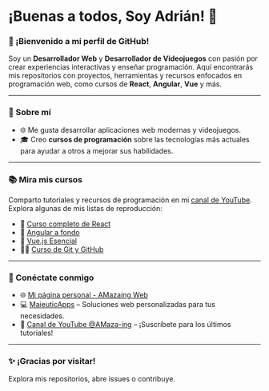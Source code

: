 # ¡Buenas a todos, Soy Adrián! 👋

### 🌟 ¡Bienvenido a mi perfil de GitHub!
Soy un **Desarrollador Web** y **Desarrollador de Videojuegos** con pasión por crear experiencias interactivas y enseñar programación. Aquí encontrarás mis repositorios con proyectos, herramientas y recursos enfocados en programación web, como cursos de **React**, **Angular**, **Vue** y más.

---

### 🚀 Sobre mí
- 🌐 Me gusta desarrollar aplicaciones web modernas y videojuegos.
- 🎓 Creo **cursos de programación** sobre las tecnologías más actuales para ayudar a otros a mejorar sus habilidades.

---

### 📚 Mira mis cursos
Comparto tutoriales y recursos de programación en mi [canal de YouTube](https://www.youtube.com/@AMaza-ing). Explora algunas de mis listas de reproducción:

- 🔵 [Curso completo de React](https://www.youtube.com/watch?v=vH1u6Xv6oXw&list=PLzA2VyZwsq_9pAerklFF1vWe8lnWw03le)
- 🔷 [Angular a fondo](https://www.youtube.com/watch?v=l8oOg5CiNO8&list=PLzA2VyZwsq_9pAerklFF1vWe8lnWw03le)
- 🔹 [Vue.js Esencial](https://www.youtube.com/playlist?list=PLzA2VyZwsq_92Fnb4JEUnXUhSYfNHtcKx)
- 🐱‍👤 [Curso de Git y GitHub](https://www.youtube.com/watch?v=yKMzq9VhmXo&list=PLzA2VyZwsq_9pAerklFF1vWe8lnWw03le)

---

### 🔗 Conéctate conmigo
- 🌐 [Mi página personal - AMazaing Web](https://www.amaza-ing.com/)
- 💻 [MaieuticApps](https://maieuticapps.com/) – Soluciones web personalizadas para tus necesidades.
- 🎥 [Canal de YouTube @AMaza-ing](https://www.youtube.com/@AMaza-ing) – ¡Suscríbete para los últimos tutoriales!

---

### ✨ ¡Gracias por visitar!
Explora mis repositorios, abre issues o contribuye.
